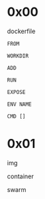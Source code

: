 # 0x00

dockerfile

```
FROM

WORKDIR

ADD

RUN

EXPOSE

ENV NAME

CMD []
```


# 0x01

img


container

swarm
